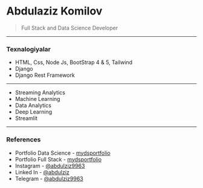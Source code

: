 # Abdulaziz Komilov

> Full Stack and Data Science Developer

---

### Texnalogiyalar

- HTML, Css, Node Js, BootStrap 4 & 5, Tailwind
- Django
- Django Rest Framework
---
- Streaming Analytics
- Machine Learning
- Data Analytics
- Deep Learning
- Streamlit

---

### References

- Portfolio Data Science - [mydsportfolio](https://kingsdev.herokuapp.com/)
- Portfolio Full Stack - [mydsportfolio](https://kingsdev.herokuapp.com/)
- Instagram - [@abdulziz9963](https://kingsdev.herokuapp.com/)
- Linked In - [@abdulziz](https://kingsdev.herokuapp.com/)
- Telegram - [@abdulziz9963](https://kingsdev.herokuapp.com/)

